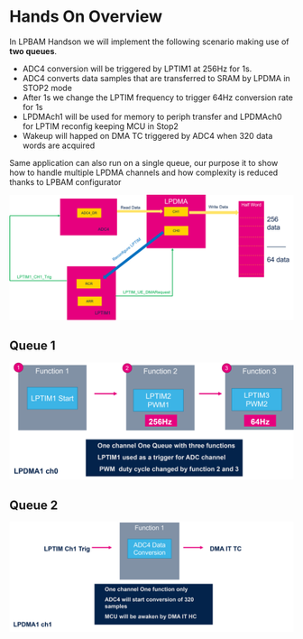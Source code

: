 # Hands On Overview

In LPBAM Handson we will implement the following scenario making use of **two queues**.

- ADC4 conversion will be triggered by LPTIM1 at 256Hz for 1s.
- ADC4 converts data samples that are transferred to SRAM by LPDMA in STOP2 mode
- After 1s we change the LPTIM frequency to trigger 64Hz conversion rate for 1s
- LPDMAch1 will be used for memory to periph transfer and LPDMAch0 for LPTIM reconfig keeping MCU in Stop2
- Wakeup will happed on DMA TC triggered by ADC4 when 320 data words are acquired

<ainfo>
Same application can also run on a single queue, our purpose it to show how to handle multiple LPDMA channels and how complexity is reduced thanks to LPBAM configurator
</ainfo>

![Cubemx start](./img/0001.png)

## Queue 1

![Cubemx start](./img/0002.png)
 

 ## Queue 2
 ![Cubemx start](./img/0003.png)